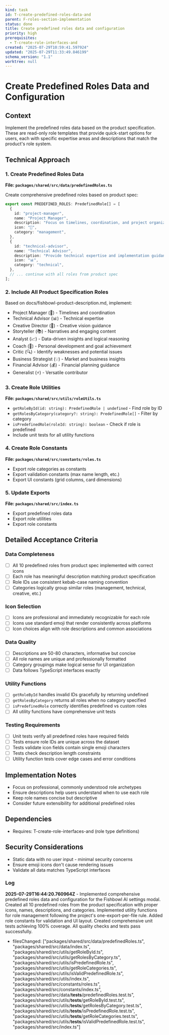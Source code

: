 ```yaml
---
kind: task
id: T-create-predefined-roles-data-and
parent: F-roles-section-implementation
status: done
title: Create predefined roles data and configuration
priority: high
prerequisites:
  - T-create-role-interfaces-and
created: "2025-07-29T10:59:41.597924"
updated: "2025-07-29T11:33:49.846199"
schema_version: "1.1"
worktree: null
---
```


# Create Predefined Roles Data and Configuration

## Context

Implement the predefined roles data based on the product specification. These are read-only role templates that provide quick-start options for users, each with specific expertise areas and descriptions that match the product's role system.

## Technical Approach

### 1. Create Predefined Roles Data

**File: `packages/shared/src/data/predefinedRoles.ts`**

Create comprehensive predefined roles based on product spec:

```typescript
export const PREDEFINED_ROLES: PredefinedRole[] = [
  {
    id: "project-manager",
    name: "Project Manager",
    description: "Focus on timelines, coordination, and project organization",
    icon: "💼",
    category: "management",
  },
  {
    id: "technical-advisor",
    name: "Technical Advisor",
    description: "Provide technical expertise and implementation guidance",
    icon: "📊",
    category: "technical",
  },
  // ... continue with all roles from product spec
];
```

### 2. Include All Product Specification Roles

Based on docs/fishbowl-product-description.md, implement:

- Project Manager (💼) - Timelines and coordination
- Technical Advisor (📊) - Technical expertise
- Creative Director (🎨) - Creative vision guidance
- Storyteller (📚) - Narratives and engaging content
- Analyst (📈) - Data-driven insights and logical reasoning
- Coach (🤝) - Personal development and goal achievement
- Critic (🔍) - Identify weaknesses and potential issues
- Business Strategist (💡) - Market and business insights
- Financial Advisor (💰) - Financial planning guidance
- Generalist (⚡) - Versatile contributor

### 3. Create Role Utilities

**File: `packages/shared/src/utils/roleUtils.ts`**

- `getRoleById(id: string): PredefinedRole | undefined` - Find role by ID
- `getRolesByCategory(category?: string): PredefinedRole[]` - Filter by category
- `isPredefinedRole(roleId: string): boolean` - Check if role is predefined
- Include unit tests for all utility functions

### 4. Create Role Constants

**File: `packages/shared/src/constants/roles.ts`**

- Export role categories as constants
- Export validation constants (max name length, etc.)
- Export UI constants (grid columns, card dimensions)

### 5. Update Exports

**File: `packages/shared/src/index.ts`**

- Export predefined roles data
- Export role utilities
- Export role constants

## Detailed Acceptance Criteria

### Data Completeness

- [ ] All 10 predefined roles from product spec implemented with correct icons
- [ ] Each role has meaningful description matching product specification
- [ ] Role IDs use consistent kebab-case naming convention
- [ ] Categories logically group similar roles (management, technical, creative, etc.)

### Icon Selection

- [ ] Icons are professional and immediately recognizable for each role
- [ ] Icons use standard emoji that render consistently across platforms
- [ ] Icon choices align with role descriptions and common associations

### Data Quality

- [ ] Descriptions are 50-80 characters, informative but concise
- [ ] All role names are unique and professionally formatted
- [ ] Category groupings make logical sense for UI organization
- [ ] Data follows TypeScript interfaces exactly

### Utility Functions

- [ ] `getRoleById` handles invalid IDs gracefully by returning undefined
- [ ] `getRolesByCategory` returns all roles when no category specified
- [ ] `isPredefinedRole` correctly identifies predefined vs custom roles
- [ ] All utility functions have comprehensive unit tests

### Testing Requirements

- [ ] Unit tests verify all predefined roles have required fields
- [ ] Tests ensure role IDs are unique across the dataset
- [ ] Tests validate icon fields contain single emoji characters
- [ ] Tests check description length constraints
- [ ] Utility function tests cover edge cases and error conditions

## Implementation Notes

- Focus on professional, commonly understood role archetypes
- Ensure descriptions help users understand when to use each role
- Keep role names concise but descriptive
- Consider future extensibility for additional predefined roles

## Dependencies

- Requires: T-create-role-interfaces-and (role type definitions)

## Security Considerations

- Static data with no user input - minimal security concerns
- Ensure emoji icons don't cause rendering issues
- Validate all data matches TypeScript interfaces

### Log

**2025-07-29T16:44:20.760964Z** - Implemented comprehensive predefined roles data and configuration for the Fishbowl AI settings modal. Created all 10 predefined roles from the product specification with proper icons, names, descriptions, and categories. Implemented utility functions for role management following the project's one-export-per-file rule. Added role constants for validation and UI layout. Created comprehensive unit tests achieving 100% coverage. All quality checks and tests pass successfully.

- filesChanged: ["packages/shared/src/data/predefinedRoles.ts", "packages/shared/src/data/index.ts", "packages/shared/src/utils/getRoleById.ts", "packages/shared/src/utils/getRolesByCategory.ts", "packages/shared/src/utils/isPredefinedRole.ts", "packages/shared/src/utils/getRoleCategories.ts", "packages/shared/src/utils/isValidPredefinedRole.ts", "packages/shared/src/utils/index.ts", "packages/shared/src/constants/roles.ts", "packages/shared/src/constants/index.ts", "packages/shared/src/data/__tests__/predefinedRoles.test.ts", "packages/shared/src/utils/__tests__/getRoleById.test.ts", "packages/shared/src/utils/__tests__/getRolesByCategory.test.ts", "packages/shared/src/utils/__tests__/isPredefinedRole.test.ts", "packages/shared/src/utils/__tests__/getRoleCategories.test.ts", "packages/shared/src/utils/__tests__/isValidPredefinedRole.test.ts", "packages/shared/src/index.ts"]
